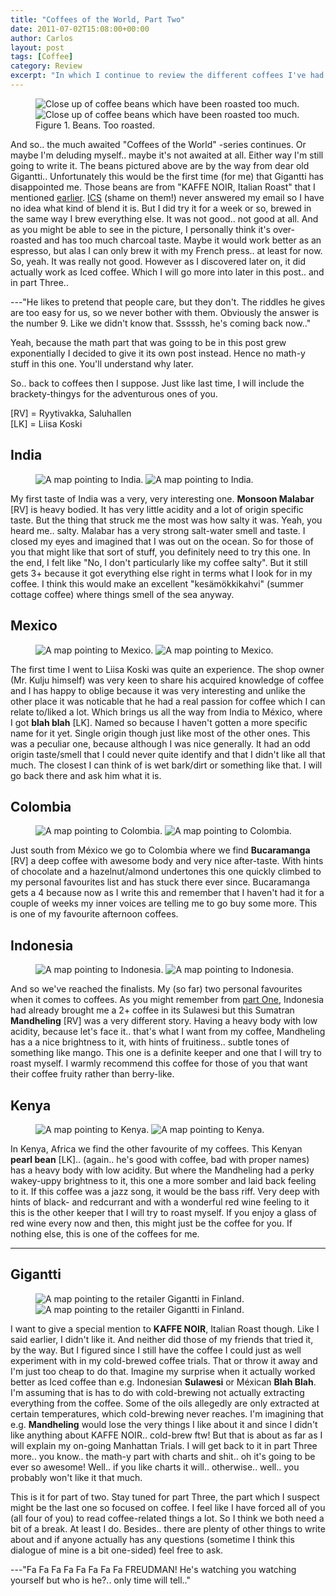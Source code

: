 ```yaml
---
title: "Coffees of the World, Part Two"
date: 2011-07-02T15:08:00+00:00
author: Carlos
layout: post
tags: [Coffee]
category: Review
excerpt: "In which I continue to review the different coffees I've had."
---
```

<figure>
    <img class="js-lazy-load" data-original="/assets/posts/2011/07/too-much.png" alt="Close up of coffee beans which have been roasted too much.">
  <noscript>
    <img src="/assets/posts/2011/07/too-much.png" alt="Close up of coffee beans which have been roasted too much.">
  </noscript>
  <figcaption>Figure 1. Beans. Too roasted.</figcaption>
</figure>

And so.. the much awaited "Coffees of the World" -series continues. Or maybe I'm deluding myself.. maybe it's not awaited at all. Either way I'm still going to write it. The beans pictured above are by the way from dear old Gigantti.. Unfortunately this would be the first time (for me) that Gigantti has disappointed me. Those beans are from "KAFFE NOIR, Italian Roast" that I mentioned [earlier](/blog/i-had-a-b-day). [ICS](http://www.ics-vending.com/) (shame on them!) never answered my email so I have no idea what kind of blend it is. But I did try it for a week or so, brewed in the same way I brew everything else. It was not good.. not good at all. And as you might be able to see in the picture, I personally think it's over-roasted and has too much charcoal taste. Maybe it would work better as an espresso, but alas I can only brew it with my French press.. at least for now. So, yeah. It was really not good. However as I discovered later on, it did actually work as Iced coffee. Which I will go more into later in this post.. and in part Three..

---"He likes to pretend that people care, but they don't. The riddles he gives are too easy for us, so we never bother with them. Obviously the answer is the number 9. Like we didn't know that. Sssssh, he's coming back now.."

Yeah, because the math part that was going to be in this post grew exponentially I decided to give it its own post instead. Hence no math-y stuff in this one. You'll understand why later.

So.. back to coffees then I suppose. Just like last time, I will include the brackety-thingys for the adventurous ones of you.

[RV] = Ryytivakka, Saluhallen  
[LK] = Liisa Koski

## India

<figure class="aside-image">
    <img class="js-lazy-load" data-original="/assets/posts/2011/07/india.png" alt="A map pointing to India.">
  <noscript>
    <img src="/assets/posts/2011/07/india.png" alt="A map pointing to India.">
  </noscript>
</figure>

My first taste of India was a very, very interesting one. **Monsoon Malabar** [RV] is heavy bodied. It has very little acidity and a lot of origin specific taste. But the thing that struck me the most was how salty it was. Yeah, you heard me.. salty. Malabar has a very strong salt-water smell and taste. I closed my eyes and imagined that I was out on the ocean. So for those of you that might like that sort of stuff, you definitely need to try this one. In the end, I felt like "No, I don't particularly like my coffee salty". But it still gets 3+ because it got everything else right in terms what I look for in my coffee. I think this would make an excellent "kesämökkikahvi" (summer cottage coffee) where things smell of the sea anyway.

## Mexico

<figure class="aside-image">
    <img class="js-lazy-load" data-original="/assets/posts/2011/07/mexico.png" alt="A map pointing to Mexico.">
  <noscript>
    <img src="/assets/posts/2011/07/mexico.png" alt="A map pointing to Mexico.">
  </noscript>
</figure>

The first time I went to Liisa Koski was quite an experience. The shop owner (Mr. Kulju himself) was very keen to share his acquired knowledge of coffee and I has happy to oblige because it was very interesting and unlike the other place it was noticable that he had a real passion for coffee which I can relate to/liked a lot. Which brings us all the way from India to México, where I got **blah blah** [LK]. Named so because I haven't gotten a more specific name for it yet. Single origin though just like most of the other ones. This was a peculiar one, because although I was nice generally. It had an odd origin taste/smell that I could never quite identify and that I didn't like all that much. The closest I can think of is wet bark/dirt or something like that. I will go back there and ask him what it is.

## Colombia

<figure class="aside-image">
    <img class="js-lazy-load" data-original="/assets/posts/2011/07/colombia.png" alt="A map pointing to Colombia.">
  <noscript>
    <img src="/assets/posts/2011/07/colombia.png" alt="A map pointing to Colombia.">
  </noscript>
</figure>

Just south from México we go to Colombia where we find **Bucaramanga** [RV] a deep coffee with awesome body and very nice after-taste. With hints of chocolate and a hazelnut/almond undertones this one quickly climbed to my personal favourites list and has stuck there ever since. Bucaramanga gets a 4 because now as I write this and remember that I haven't had it for a couple of weeks my inner voices are telling me to go buy some more. This is one of my favourite afternoon coffees.

## Indonesia

<figure class="aside-image">
    <img class="js-lazy-load" data-original="/assets/posts/2011/07/indonesia-5.png" alt="A map pointing to Indonesia.">
  <noscript>
    <img src="/assets/posts/2011/07/indonesia-5.png" alt="A map pointing to Indonesia.">
  </noscript>
</figure>

And so we've reached the finalists. My (so far) two personal favourites when it comes to coffees. As you might remember from [part One](/blog/coffees-of-the-world-part-one), Indonesia had already brought me a 2+ coffee in its Sulawesi but this Sumatran **Mandheling** [RV] was a very different story. Having a heavy body with low acidity, because let's face it.. that's what I want from my coffee, Mandheling has a a nice brightness to it, with hints of fruitiness.. subtle tones of something like mango. This one is a definite keeper and one that I will try to roast myself. I warmly recommend this coffee for those of you that want their coffee fruity rather than berry-like.

## Kenya

<figure class="aside-image">
    <img class="js-lazy-load" data-original="/assets/posts/2011/07/kenya.png" alt="A map pointing to Kenya.">
  <noscript>
    <img src="/assets/posts/2011/07/kenya.png" alt="A map pointing to Kenya.">
  </noscript>
</figure>

In Kenya, Africa we find the other favourite of my coffees. This Kenyan **pearl bean** [LK].. (again.. he's good with coffee, bad with proper names) has a heavy body with low acidity. But where the Mandheling had a perky wakey-uppy brightness to it, this one a more somber and laid back feeling to it. If this coffee was a jazz song, it would be the bass riff. Very deep with hints of black- and redcurrant and with a wonderful red wine feeling to it this is the other keeper that I will try to roast myself. If you enjoy a glass of red wine every now and then, this might just be the coffee for you. If nothing else, this is one of the coffees for me.

***

## Gigantti

<figure class="aside-image">
    <img class="js-lazy-load" data-original="/assets/posts/2011/07/gigantti.png" alt="A map pointing to the retailer Gigantti in Finland.">
  <noscript>
    <img src="/assets/posts/2011/07/gigantti.png" alt="A map pointing to the retailer Gigantti in Finland.">
  </noscript>
</figure>

I want to give a special mention to **KAFFE NOIR**, Italian Roast though. Like I said earlier, I didn't like it. And neither did those of my friends that tried it, by the way. But I figured since I still have the coffee I could just as well experiment with in my cold-brewed coffee trials. That or throw it away and I'm just too cheap to do that. Imagine my surprise when it actually worked better as Iced coffee than e.g. Indonesian **Sulawesi** or Méxican **Blah Blah**. I'm assuming that is has to do with cold-brewing not actually extracting everything from the coffee. Some of the oils allegedly are only extracted at certain temperatures, which cold-brewing never reaches. I'm imagining that e.g. **Mandheling** would lose the very things I like about it and since I didn't like anything about KAFFE NOIR.. cold-brew ftw! But that is about as far as I will explain my on-going Manhattan Trials. I will get back to it in part Three more.. you know.. the math-y part with charts and shit.. oh it's going to be ever so awesome! Well.. if you like charts it will.. otherwise.. well.. you probably won't like it that much.

This is it for part of two. Stay tuned for part Three, the part which I suspect might be the last one so focused on coffee. I feel like I have forced all of you (all four of you) to read coffee-related things a lot. So I think we both need a bit of a break. At least I do. Besides.. there are plenty of other things to write about and if anyone actually has any questions (sometime I think this dialogue of mine is a bit one-sided) feel free to ask.

---"Fa Fa Fa Fa Fa Fa Fa Fa FREUDMAN! He's watching you watching yourself but who is he?.. only time will tell.."